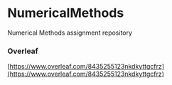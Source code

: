 # NumericalMethods
Numerical Methods assignment repository

### Overleaf
[https://www.overleaf.com/8435255123nkdkyttgcfrz](https://www.overleaf.com/8435255123nkdkyttgcfrz)
